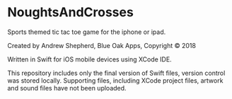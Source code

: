 # NoughtsAndCrosses
Sports themed tic tac toe game for the iphone or ipad.

Created by Andrew Shepherd, Blue Oak Apps, Copyright © 2018

Written in Swift for iOS mobile devices using XCode IDE.

This repository includes only the final version of Swift files, version control was stored locally. 
Supporting files, including XCode project files, artwork and sound files have not been uploaded.
